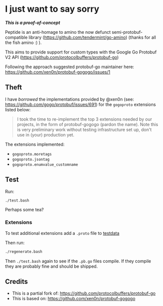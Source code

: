 # I just want to say sorry

_**This is a proof-of-concept**_

Peptide is an anti-homage to amino the now defunct semi-protobuf-compatible library (https://github.com/tendermint/go-amino) (thanks for all the fish amino :) ).

This aims to provide support for custom types with the Google Go Protobuf V2 API (https://github.com/protocolbuffers/protobuf-go)

Following the approach suggested protobuf-go maintainer here: https://github.com/xen0n/protobuf-gogogo/issues/1

## Theft

I have _borrowed_ the implementations provided by @xen0n (see: https://github.com/gogo/protobuf/issues/691) for the `gogoproto` extensions listed below:

> I took the time to re-implement the top 3 extensions needed by our projects, in the form of protobuf-gogogo (pardon the name). Note this is very preliminary work without testing infrastructure set up, don't use in (your) production yet.

The extensions implemented:
- `gogoproto.moretags`
- `gogoproto.jsontag`
- `gogoproto.enumvalue_customname`

## Test

Run:

```bash
./test.bash
```

Perhaps some tea? 

### Extensions

To test additional extensions add a `.proto` file to [testdata](./cmd/protoc-gen-go-peptide/testdata)

Then run:

```bash 
./regenerate.bash
```

Then `./test.bash` again to see if the `.pb.go` files compile. If they compile they are probably fine and should be shipped.

## Credits

- This is a partial fork of: https://github.com/protocolbuffers/protobuf-go
- This is based on: https://github.com/xen0n/protobuf-gogogo
